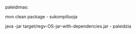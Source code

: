 paleidimas: 

mvn clean package - sukompiliuoja

java -jar target/regv-OS-jar-with-dependencies.jar - paleidzia
